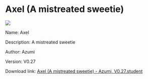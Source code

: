 # Axel (A mistreated sweetie)

<img src = "https://raw.githubusercontent.com/Arbiter1223/Koukou-Gurashi-Custom-Students/master/Students/Files/Axel%20(A%20mistreated%20sweetie).png">

Name: Axel

Description: A mistreated sweetie

Author: Azumi

Version: V0.27

Download link: <a href="https://raw.githubusercontent.com/Arbiter1223/Koukou-Gurashi-Custom-Students/master/Students/Files/Axel%20(A%20mistreated%20sweetie)%20-%20Azumi%2C%20V0.27.student">Axel (A mistreated sweetie) - Azumi, V0.27.student</a>

